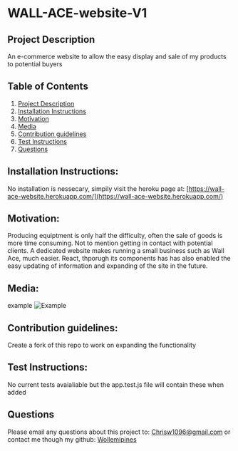 # WALL-ACE-website-V1

## Project Description <a name="project-description"></a>
An e-commerce website to allow the easy display and sale of my products to potential buyers

## Table of Contents
1. [Project Description](#project-description)
1. [Installation Instructions](#install)
1. [Motivation](#motivation)
1. [Media](#media)
1. [Contribution guidelines](#contribute)
1. [Test Instructions](#test)
1. [Questions](#questions)


## Installation Instructions: <a name="install"></a>
No installation is nessecary, simpily visit the heroku page at: [https://wall-ace-website.herokuapp.com/](https://wall-ace-website.herokuapp.com/)

## Motivation: <a name="motivation"></a>
Producing equiptment is only half the difficulty, often the sale of goods is more time consuming. Not to mention getting in contact with potential clients. A dedicated website makes running a small business such as Wall Ace, much easier.
React, thporugh its components has has also enabled the easy updating of information and expanding of the site in the future.

## Media: <a name="media"></a>
example
![Example](./public/images/wall-ace-website.herokuapp.com_.png)

## Contribution guidelines: <a name="contribute"></a>
Create a fork of this repo to work on expanding the functionality

## Test Instructions: <a name="test"></a>
No current tests avaialiable but the app.test.js file will contain these when added

## Questions <a name="questions"></a>
Please email any questions about this project to: Chrisw1096@gmail.com
or contact me though my github: 
[Wollemipines](https://github.com/Wollemipines)
